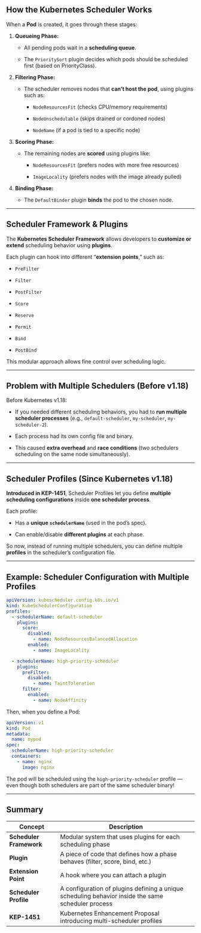 
## How the Kubernetes Scheduler Works

When a **Pod** is created, it goes through these stages:

1. **Queueing Phase:**
    
    - All pending pods wait in a **scheduling queue**.
        
    - The `PrioritySort` plugin decides which pods should be scheduled first (based on PriorityClass).
        
2. **Filtering Phase:**
    
    - The scheduler removes nodes that **can’t host the pod**, using plugins such as:
        
        - `NodeResourcesFit` (checks CPU/memory requirements)
            
        - `NodeUnschedulable` (skips drained or cordoned nodes)
            
        - `NodeName` (if a pod is tied to a specific node)
            
3. **Scoring Phase:**
    
    - The remaining nodes are **scored** using plugins like:
        
        - `NodeResourcesFit` (prefers nodes with more free resources)
            
        - `ImageLocality` (prefers nodes with the image already pulled)
            
4. **Binding Phase:**
    
    - The `DefaultBinder` plugin **binds** the pod to the chosen node.

---

## Scheduler Framework & Plugins

The **Kubernetes Scheduler Framework** allows developers to **customize or extend** scheduling behavior using **plugins**.

Each plugin can hook into different “**extension points**,” such as:

- `PreFilter`
    
- `Filter`
    
- `PostFilter`
    
- `Score`
    
- `Reserve`
    
- `Permit`
    
- `Bind`
    
- `PostBind`
    

This modular approach allows fine control over scheduling logic.

---

## Problem with Multiple Schedulers (Before v1.18)

Before Kubernetes v1.18:

- If you needed different scheduling behaviors, you had to **run multiple scheduler processes** (e.g., `default-scheduler`, `my-scheduler`, `my-scheduler-2`).
    
- Each process had its own config file and binary.
    
- This caused **extra overhead** and **race conditions** (two schedulers scheduling on the same node simultaneously).
    

---

## Scheduler Profiles (Since Kubernetes v1.18)

**Introduced in KEP-1451**, Scheduler Profiles let you define **multiple scheduling configurations** inside **one scheduler process**.

Each profile:

- Has a **unique `schedulerName`** (used in the pod’s spec).
    
- Can enable/disable **different plugins** at each phase.
    

So now, instead of running multiple schedulers, you can define multiple **profiles** in the scheduler’s configuration file.

---

## Example: Scheduler Configuration with Multiple Profiles

```yaml
apiVersion: kubescheduler.config.k8s.io/v1
kind: KubeSchedulerConfiguration
profiles:
  - schedulerName: default-scheduler
    plugins:
      score:
        disabled:
          - name: NodeResourcesBalancedAllocation
        enabled:
          - name: ImageLocality

  - schedulerName: high-priority-scheduler
    plugins:
      preFilter:
        disabled:
          - name: TaintToleration
      filter:
        enabled:
          - name: NodeAffinity
```

Then, when you define a Pod:

```yaml
apiVersion: v1
kind: Pod
metadata:
  name: mypod
spec:
  schedulerName: high-priority-scheduler
  containers:
    - name: nginx
      image: nginx
```

The pod will be scheduled using the `high-priority-scheduler` profile — even though both schedulers are part of the same scheduler binary!

---

## Summary

| Concept                 | Description                                                                                        |
| ----------------------- | -------------------------------------------------------------------------------------------------- |
| **Scheduler Framework** | Modular system that uses plugins for each scheduling phase                                         |
| **Plugin**              | A piece of code that defines how a phase behaves (filter, score, bind, etc.)                       |
| **Extension Point**     | A hook where you can attach a plugin                                                               |
| **Scheduler Profile**   | A configuration of plugins defining a unique scheduling behavior inside the same scheduler process |
| **KEP-1451**            | Kubernetes Enhancement Proposal introducing multi-scheduler profiles                               |
